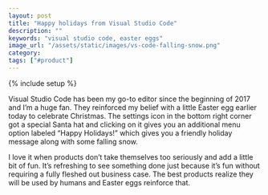 ```yaml
---
layout: post
title: "Happy holidays from Visual Studio Code"
description: ""
keywords: "visual studio code, easter eggs"
image_url: "/assets/static/images/vs-code-falling-snow.png"
category:
tags: ["#product"]
---
```

{% include setup %}

<amp-img src="{{ IMG_PATH }}vs-code-falling-snow.png" alt="Visual Studio Code falling snow" width="2422" height="1920" layout="responsive"></amp-img>

<div class="right10">
    <amp-img src="{{ IMG_PATH }}vs-code-santa-settings.png" alt="Visual Studio Code Santa settings" width="130" height="144" layout="responsive"></amp-img>
</div>

Visual Studio Code has been my go-to editor since the beginning of 2017 and I’m a huge fan. They reinforced my belief with a little Easter egg earlier today to celebrate Christmas. The settings icon in the bottom right corner got a special Santa hat and clicking on it gives you an additional menu option labeled “Happy Holidays!” which gives you a friendly holiday message along with some falling snow.

I love it when products don’t take themselves too seriously and add a little bit of fun. It’s refreshing to see something done just because it’s fun without requiring a fully fleshed out business case. The best products realize they will be used by humans and Easter eggs reinforce that.
